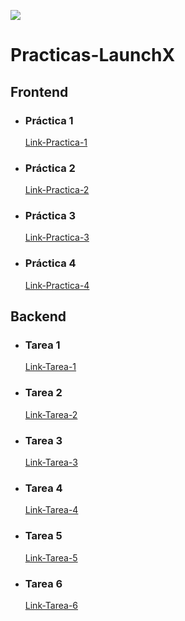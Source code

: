 ![](https://avatars.githubusercontent.com/u/110853422?s=200&v=4)
# Practicas-LaunchX
## Frontend

- ### Práctica 1
   [Link-Practica-1](https://github.com/CralpCode/Practica-1-de-Intro-a-Frontend "Practica-1")
- ### Práctica 2
   [Link-Practica-2](https://github.com/CralpCode/CralpCode-Practica-2-de-Intro-a-Frontend "Practica-2")
- ### Práctica 3
   [Link-Practica-3](https://github.com/CralpCode/Practica-3-de-Intro-a-Frontend "Practica-3")
- ### Práctica 4
   [Link-Practica-4](https://github.com/CralpCode/Practica-4-de-Intro-a-Frontend "Practica-4")
   
## Backend

- ### Tarea 1
   [Link-Tarea-1](https://github.com/CralpCode/Tarea-1-Calculadora-JS "Tarea-1")
- ### Tarea 2
   [Link-Tarea-2](https://github.com/CralpCode/Tarea-2-Pokedex-REACT "Tarea-2")
- ### Tarea 3
   [Link-Tarea-3](https://github.com/CralpCode/Tarea-3-Chat "Tarea-3")
- ### Tarea 4
   [Link-Tarea-4]( "Tarea-4")
- ### Tarea 5
   [Link-Tarea-5]( "Tarea-5")
- ### Tarea 6
   [Link-Tarea-6]( "Tarea-6")
